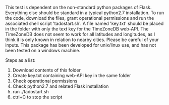 This test is dependent on the non-standard python packages of Flask. Everything else should be
standard in a typical python2.7 installation. To run the code, download the files, grant operational
permissions and run the associated shell script 'tadostart.sh'. A file named 'key.txt' should be
placed in the folder with only the text key for the TimeZoneDB web-API. 
The TimeZoneDB does not seem to work for all latitudes and longitudes, as I think it is only known
in relation to nearby cities. Please be careful of your inputs.  This package has been developed
for unix/linux use, and has not been tested on a windows machine.

Steps as a list:

1) Download contents of this folder
2) Create key.txt containing web-API key in the same folder
3) Check operational permissions
4) Check python2.7 and related Flask installation
5) run ./tadostart.sh
6) ctrl+C to stop the script
